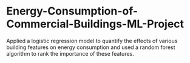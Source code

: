 # Energy-Consumption-of-Commercial-Buildings-ML-Project
Applied a logistic regression model to quantify the effects of various building features on energy consumption and used a random forest algorithm to rank the importance of these features.
